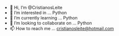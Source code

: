 - 👋 Hi, I’m @CristianosLeite
- 👀 I’m interested in ... Python
- 🌱 I’m currently learning ... Python
- 💞️ I’m looking to collaborate on ... Python
- 📫 How to reach me ... cristianosleite@hotmail.com

<!---
CristianosLeite/CristianosLeite is a ✨ special ✨ repository because its `README.md` (this file) appears on your GitHub profile.
You can click the Preview link to take a look at your changes.
--->
